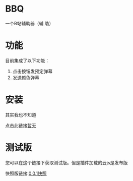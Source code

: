 # BBQ
一个B站辅助器（辅 助）

# 功能
目前集成了以下功能：
1. 点击按钮发预定弹幕
2. 发送颜色弹幕

# 安装
其实我也不知道

点击此链接[暂无](#)


# 测试版
您可以在这个链接下获取测试版。但是插件加载的云js是发布版

快照版链接:[0.0.1快照](https://github.com/ilrua/BBQ/blob/main/flashpic/bbq0.0.1.crx)
